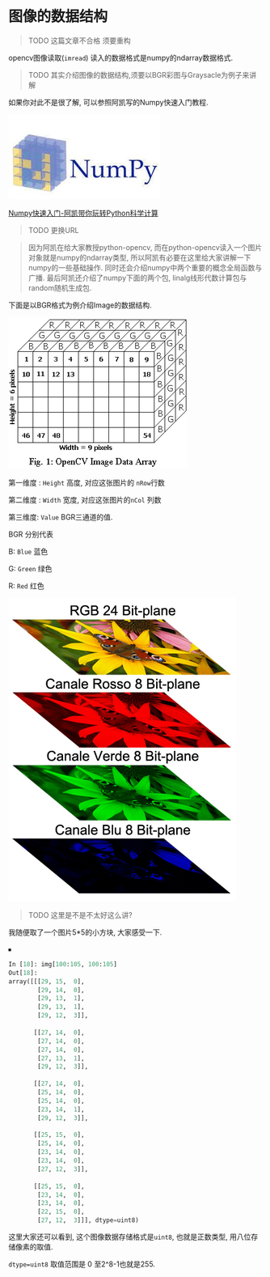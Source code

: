# 图像的数据结构

> TODO 这篇文章不合格 须要重构


opencv图像读取(`imread`) 读入的数据格式是numpy的ndarray数据格式. 

> TODO 其实介绍图像的数据结构,须要以BGR彩图与Graysacle为例子来讲解

如果你对此不是很了解, 可以参照阿凯写的Numpy快速入门教程.

![numpy-logo.jpg-fg](./image/numpy-logo.jpg)

[Numpy快速入门-阿凯带你玩转Python科学计算](http://www.1zlab.com(网站备案中)/p/numpy-quick-start)
> TODO 更换URL


> 因为阿凯在给大家教授python-opencv, 而在python-opencv读入一个图片对象就是numpy的ndarray类型, 所以阿凯有必要在这里给大家讲解一下numpy的一些基础操作. 同时还会介绍numpy中两个重要的概念全局函数与广播. 最后阿凯还介绍了numpy下面的两个包, linalg线形代数计算包与random随机生成包.

下面是以BGR格式为例介绍Image的数据结构.

![0119_opencv_image_structure.png](./image/image-data-sturcture.png)

第一维度 : `Height` 高度, 对应这张图片的 `nRow`行数

第二维度 : `Width` 宽度, 对应这张图片的`nCol` 列数

第三维度: `Value` BGR三通道的值. 

BGR 分别代表

B: `Blue`  蓝色

G: `Green` 绿色

R: `Red` 红色

![3通道](./image/flower-rgb-3channel.jpg)


> TODO 这里是不是不太好这么讲?


我随便取了一个图片5*5的小方块, 大家感受一下.

![0119_little_piece.png](./image/little-piece.png)

```python
In [18]: img[100:105, 100:105]
Out[18]: 
array([[[29, 15,  0],
        [29, 14,  0],
        [29, 13,  1],
        [29, 13,  1],
        [29, 12,  3]],

       [[27, 14,  0],
        [27, 14,  0],
        [27, 14,  0],
        [27, 13,  1],
        [29, 12,  3]],

       [[27, 14,  0],
        [25, 14,  0],
        [25, 14,  0],
        [23, 14,  1],
        [29, 12,  3]],

       [[25, 15,  0],
        [25, 14,  0],
        [23, 14,  0],
        [23, 14,  0],
        [27, 12,  3]],

       [[25, 15,  0],
        [23, 14,  0],
        [23, 14,  0],
        [22, 15,  0],
        [27, 12,  3]]], dtype=uint8)

```

这里大家还可以看到, 这个图像数据存储格式是`uint8`, 也就是正数类型, 用八位存储像素的取值. 

`dtype=uint8` 取值范围是 0 至2^8-1也就是255. 